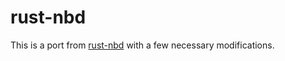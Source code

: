 # rust-nbd

This is a port from [rust-nbd](https://github.com/tchajed/rust-nbd/) with a few necessary modifications.